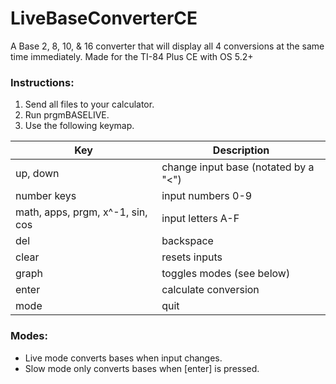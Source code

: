 # LiveBaseConverterCE
A Base 2, 8, 10, & 16 converter that will display all 4 conversions at the same time immediately.
Made for the TI-84 Plus CE with OS 5.2+

### Instructions:
1. Send all files to your calculator. 
2. Run prgmBASELIVE. 
3. Use the following keymap.

| Key                              | Description                          |
|----------------------------------|--------------------------------------|
| up, down                         | change input base (notated by a "<") |
| number keys                      | input numbers 0-9                    |
| math, apps, prgm, x^-1, sin, cos | input letters A-F                    |
| del                              | backspace                            |
| clear                            | resets inputs                        |
| graph                            | toggles modes (see below)            |
| enter                            | calculate conversion                 |
| mode                             | quit                                 |

### Modes:
 - Live mode converts bases when input changes. 
 - Slow mode only converts bases when [enter] is pressed.
